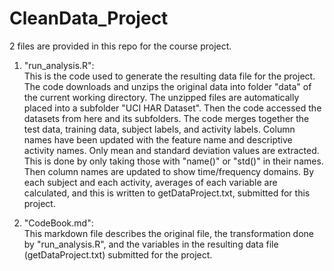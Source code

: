 CleanData_Project
=================

2 files are provided in this repo for the course project.

1. "run_analysis.R":    
   This is the code used to generate the resulting data file for the project. The code downloads and unzips the original data into folder "data" of the current working directory. The unzipped files are automatically placed into a subfolder "UCI HAR Dataset". Then the code accessed the datasets from here and its subfolders.
   The code merges together the test data, training data, subject labels, and activity labels. Column names have been updated with the feature name and descriptive activity names. 
   Only mean and standard deviation values are extracted. This is done by only taking those with "name()" or "std()" in their names. Then column names are updated to show time/frequency domains. 
   By each subject and each activity, averages of each variable are calculated, and this is written to getDataProject.txt, submitted for this project.
   
2. "CodeBook.md":    
   This markdown file describes the original file, the transformation done by "run_analysis.R", and the variables in the resulting data file (getDataProject.txt) submitted for the project.